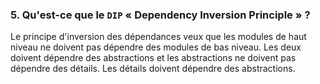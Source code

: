 ### 5. Qu'est-ce que le `DIP` « Dependency Inversion Principle » ?

Le principe d'inversion des dépendances veux que les modules de haut niveau ne doivent pas dépendre des modules de bas niveau. Les deux doivent dépendre des abstractions et les abstractions ne doivent pas dépendre des détails. Les détails doivent dépendre des abstractions.
